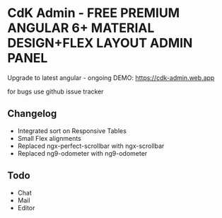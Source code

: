 # CdK Admin - FREE PREMIUM ANGULAR 6+ MATERIAL DESIGN+FLEX LAYOUT ADMIN PANEL

Upgrade to latest angular - ongoing
DEMO: https://cdk-admin.web.app


for bugs use github issue tracker 

## Changelog
- Integrated sort on Responsive Tables
- Small Flex alignments
- Replaced ngx-perfect-scrollbar with ngx-scrollbar
- Replaced ng9-odometer with ng9-odometer

## Todo
- Chat
- Mail
- Editor
